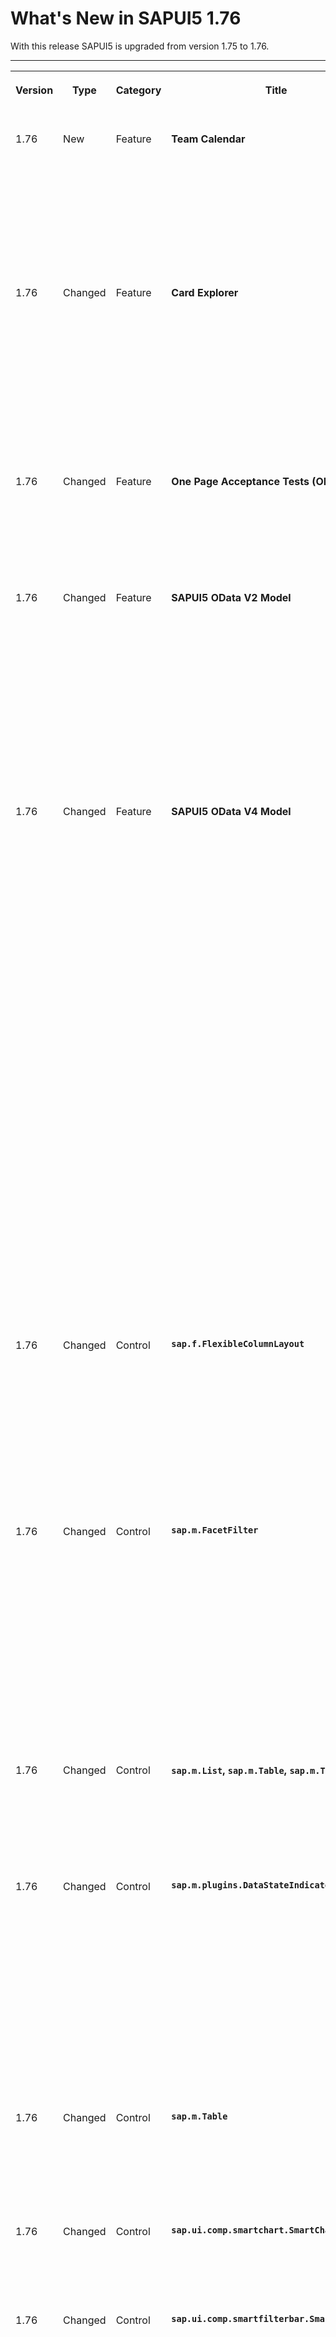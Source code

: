<!-- loioaad03b5942bf4be481698ecf43ec295c -->

# What's New in SAPUI5 1.76

With this release SAPUI5 is upgraded from version 1.75 to 1.76.



****


<table>
<tr>
<th valign="top">

Version



</th>
<th valign="top">

Type



</th>
<th valign="top">

Category



</th>
<th valign="top">

Title



</th>
<th valign="top">

Description



</th>
<th valign="top">

Action



</th>
<th valign="top">

Available as of



</th>
</tr>
<tr>
<td valign="top">

1.76 



</td>
<td valign="top">

New 



</td>
<td valign="top">

Feature 



</td>
<td valign="top">

**Team Calendar** 



</td>
<td valign="top">

**Team Calendar**

We have added a new demo application - the Team Calendar. It demonstrates the integration between `sap.m.PlanningCalendar` and `sap.m.SinglePlanningCalendar` controls, sharing the same data source. The Team Calendar can be used as a starting point for building a fully functional complex application. Find it in the [Demo Apps](https://ui5.sap.com/#demoapps).

<sub>New•Feature•Info Only•1.76</sub>



</td>
<td valign="top">

Info Only



</td>
<td valign="top">

2020-03-26



</td>
</tr>
<tr>
<td valign="top">

1.76 



</td>
<td valign="top">

Changed 



</td>
<td valign="top">

Feature 



</td>
<td valign="top">

**Card Explorer** 



</td>
<td valign="top">

**Card Explorer**

-   The Component card sample in the Explore section has been enhanced. To facilitate developers, we have added the option to download the bundle of all the files in the sample.
-   All the properties in the Learn section are now listed with their Since attribute. This will inform developers since which version each feature is available.

For more information, see [Card Explorer](https://ui5.sap.com/test-resources/sap/ui/integration/demokit/cardExplorer/index.html).

<sub>Changed•Feature•Info Only•1.76</sub>



</td>
<td valign="top">

Info Only 



</td>
<td valign="top">

2020-03-26



</td>
</tr>
<tr>
<td valign="top">

1.76 



</td>
<td valign="top">

Changed 



</td>
<td valign="top">

Feature 



</td>
<td valign="top">

**One Page Acceptance Tests \(OPA5\)** 



</td>
<td valign="top">

**One Page Acceptance Tests \(OPA5\)**

We've introduced `Drag` and `Drop` actions to OPA5 to help with the most common cases. For more information, see [Simulating User Interactions on Controls](../04_Essentials/simulating-user-interactions-on-controls-8615a0b.md), the [API Reference](https://ui5.sap.com/#/api/sap.ui.test.actions) and the [Sample](https://ui5.sap.com/#/entity/sap.ui.test.Opa5/sample/sap.ui.core.sample.OpaAction).

<sub>Changed•Feature•Info Only•1.76</sub>



</td>
<td valign="top">

Info Only 



</td>
<td valign="top">

2020-03-26



</td>
</tr>
<tr>
<td valign="top">

1.76 



</td>
<td valign="top">

Changed 



</td>
<td valign="top">

Feature 



</td>
<td valign="top">

**SAPUI5 OData V2 Model** 



</td>
<td valign="top">

**SAPUI5 OData V2 Model**

The new version of the SAPUI5 OData V2 model introduces the following features:

-   A new `transitionMessagesOnly` binding parameter is provided for the `sap.ui.model.odata.v2.ODataListBinding` class.
-   The `updateAggregatedMessages` parameter of `sap.ui.model.odata.v2.ODataModel#read` is now public.
-   Existing server messages can be retrieved from the model using the `sap.ui.model.Context#getMessages` method.

<sub>Changed•Feature•Info Only•1.76</sub>



</td>
<td valign="top">

Info Only 



</td>
<td valign="top">

2020-03-26



</td>
</tr>
<tr>
<td valign="top">

1.76 



</td>
<td valign="top">

Changed 



</td>
<td valign="top">

Feature 



</td>
<td valign="top">

**SAPUI5 OData V4 Model** 



</td>
<td valign="top">

**SAPUI5 OData V4 Model**

The new version of the SAPUI5 OData V4 model introduces the following features:

-   You can now access the binding parameter of an operation, as described in [OData Operations](../04_Essentials/odata-operations-b54f789.md).
-   A property path provided to `sap.ui.model.odata.v4.Context#requestSideEffects` can be given the suffix "`*`" to enforce re-reading of all properties of the related entity.

    For more information, see the [API Reference](https://ui5.sap.com/#/api/sap.ui.model.odata.v4.Context%23methods/requestSideEffects).


> ### Restriction:  
> Due to the limited feature scope of this version of the SAPUI5 OData V4 model, check that all required features are in place before developing applications. Double-check the detailed documentation of the features, as certain parts of a feature may be missing. While we aim to be compatible with existing controls, some controls might not work due to small incompatibilities compared to `sap.ui.model.odata.(v2.)ODataModel`, or due to missing features in the model \(such as tree binding\). This also applies to smart controls \(`sap.ui.comp` library\) that do not support the SAPUI5 OData V4 model, as well as controls such as `TreeTable` and `AnalyticalTable`, which are not supported in combination with the SAPUI5 OData V4 model. The interface for applications has been changed for easier and more efficient use of the model. For a summary of these changes, see [Changes Compared to OData V2 Model](../04_Essentials/changes-compared-to-odata-v2-model-abd4d7c.md).

For more information, see [OData V4 Model](../04_Essentials/odata-v4-model-5de13cf.md), the [API Reference](https://ui5.sap.com/#/api/sap.ui.model.odata.v4), and the [Samples](https://ui5.sap.com/#/entity/sap.ui.model.odata.v4.ODataModel) in the Demo Kit.

<sub>Changed•Feature•Info Only•1.76</sub>



</td>
<td valign="top">

Info Only 



</td>
<td valign="top">

2020-03-26



</td>
</tr>
<tr>
<td valign="top">

1.76 



</td>
<td valign="top">

Changed 



</td>
<td valign="top">

Control 



</td>
<td valign="top">

**`sap.f.FlexibleColumnLayout`** 



</td>
<td valign="top">

**`sap.f.FlexibleColumnLayout`**

-   With the new `autoFocus` property, we’ve introduced the possibility to enable/disable the autofocus functionality of the `FlexibleColumnLayout` control.For more information, see the [API Reference](https://ui5.sap.com/#/api/sap.f.FlexibleColumnLayout) and the [Sample](https://ui5.sap.com/#/entity/sap.f.FlexibleColumnLayout/sample/sap.f.sample.FlexibleColumnLayoutWithOneColumnStart).

-   We’ve introduced the `columnResize` event, which is fired when the resizing of each column of the control is complete.For more information, see the [API Reference](https://ui5.sap.com/#/api/sap.f.FlexibleColumnLayout%23events/columnResize).


<sub>Changed•Control•Info Only•1.76</sub>



</td>
<td valign="top">

Info Only 



</td>
<td valign="top">

2020-03-26



</td>
</tr>
<tr>
<td valign="top">

1.76 



</td>
<td valign="top">

Changed 



</td>
<td valign="top">

Control 



</td>
<td valign="top">

**`sap.m.FacetFilter`** 



</td>
<td valign="top">

**`sap.m.FacetFilter`**

Optimization regarding the initial database service query has been introduced. There are cases when the `items` aggregation for the `FacetFilterList` could take a long time fetching data from the database service. Now we have added а `search` event, that fires when the `FacetFilterList` is opened. This enables developers to register a handler function to prevent the default filtering behavior by calling the `sap.ui.base.Event.prototype.preventDefault` function. As a result, no list items are loaded initially. In this case, the developers have to define the filtering behavior at the application level inside the `search` event handler function. For more information, see the [API Reference](https://ui5.sap.com/#/api/sap.m.FacetFilter) and the [Samples](https://ui5.sap.com/#/entity/sap.m.FacetFilter).

<sub>Changed•Control•Info Only•1.76</sub>



</td>
<td valign="top">

Info Only 



</td>
<td valign="top">

2020-03-26



</td>
</tr>
<tr>
<td valign="top">

1.76 



</td>
<td valign="top">

Changed 



</td>
<td valign="top">

Control 



</td>
<td valign="top">

**`sap.m.List`, `sap.m.Table`, `sap.m.Tree`** 



</td>
<td valign="top">

**`sap.m.List`, `sap.m.Table`, `sap.m.Tree`**

New indication colors are now available \(provided by the `sap.ui.core.IndicationColor` enumeration\) that can be used for highlighting table rows. For more information, see the [API Reference](https://ui5.sap.com/#/api/sap.ui.core.IndicationColor).

<sub>Changed•Control•Info Only•1.76</sub>



</td>
<td valign="top">

Info Only 



</td>
<td valign="top">

2020-03-26



</td>
</tr>
<tr>
<td valign="top">

1.76 



</td>
<td valign="top">

Changed 



</td>
<td valign="top">

Control 



</td>
<td valign="top">

**`sap.m.plugins.DataStateIndicator`** 



</td>
<td valign="top">

**`sap.m.plugins.DataStateIndicator`**

We made some improvements to this plugin class and the messages shown for the data state:

-   A new refresh function of the messages for each data state is available that re-evaluates the filter and then refreshes the message strip based on that information.

-   The `filter` property that is defined by the application can now also take the related control into account, along with the message, using the respective parameters.


For more information, see the [API Reference](https://ui5.sap.com/#/api/sap.m.plugins.DataStateIndicator).

<sub>Changed•Control•Info Only•1.76</sub>



</td>
<td valign="top">

Info Only 



</td>
<td valign="top">

2020-03-26



</td>
</tr>
<tr>
<td valign="top">

1.76 



</td>
<td valign="top">

Changed 



</td>
<td valign="top">

Control 



</td>
<td valign="top">

**`sap.m.Table`** 



</td>
<td valign="top">

**`sap.m.Table`**

An automatic pop-in mode has been enabled for the responsive table. For more information, see the [API Reference](https://ui5.sap.com/#/api/sap.m.Table%23methods/getAutoPopinMode) for the related method, the [API Reference](https://ui5.sap.com/#/api/sap.m.Column%23controlProperties) for the related properties, and the [Sample](https://ui5.sap.com/#/entity/sap.m.Table/sample/sap.m.sample.TableAutoPopin).

<sub>Changed•Control•Info Only•1.76</sub>



</td>
<td valign="top">

Info Only 



</td>
<td valign="top">

2020-03-26



</td>
</tr>
<tr>
<td valign="top">

1.76 



</td>
<td valign="top">

Changed 



</td>
<td valign="top">

Control 



</td>
<td valign="top">

**`sap.ui.comp.smartchart.SmartChart`** 



</td>
<td valign="top">

**`sap.ui.comp.smartchart.SmartChart`**

A more comprehensive message text is now shown if no data is available. The message text can be changed.

<sub>Changed•Control•Info Only•1.76</sub>



</td>
<td valign="top">

Info Only 



</td>
<td valign="top">

2020-03-26



</td>
</tr>
<tr>
<td valign="top">

1.76 



</td>
<td valign="top">

Changed 



</td>
<td valign="top">

Control 



</td>
<td valign="top">

**`sap.ui.comp.smartfilterbar.SmartFilterBar`** 



</td>
<td valign="top">

**`sap.ui.comp.smartfilterbar.SmartFilterBar`**

When a user tries to enter any text in interval type fields \(such as `DateTime Interval`, `DTOffset Interval`, `Decimal Interval`, `Float Interval`, `Boolean Interval`, `Numeric Interval`\), a dialog opens with the valid input options. This prevents the writing of incorrect or invalid data.

<sub>Changed•Control•Info Only•1.76</sub>



</td>
<td valign="top">

Info Only 



</td>
<td valign="top">

2020-03-26



</td>
</tr>
<tr>
<td valign="top">

1.76 



</td>
<td valign="top">

Changed 



</td>
<td valign="top">

Control 



</td>
<td valign="top">

**`sap.ui.comp.smartform.SmartForm`** 



</td>
<td valign="top">

**`sap.ui.comp.smartform.SmartForm`**

We have introduced an empty field indicator for the `sap.ui.comp.smartform.SmartForm` control in display mode. If a field in a Form in display mode has no value, this should be indicated not by an empty space but by a recognizable visual hint such as an en dash "–". This indicator allows the user to know if the dataset is empty or not.

<sub>Changed•Control•Info Only•1.76</sub>



</td>
<td valign="top">

Info Only 



</td>
<td valign="top">

2020-03-26



</td>
</tr>
<tr>
<td valign="top">

1.76 



</td>
<td valign="top">

Changed 



</td>
<td valign="top">

Control 



</td>
<td valign="top">

**`sap.ui.comp.ValueHelpDialog`** 



</td>
<td valign="top">

**`sap.ui.comp.ValueHelpDialog`**

-   We have added support for the `FetchValues` property in the `ValueList` annotation. `FetchValues` equal to `1` prevent the table from being populated on initial loading. `FetchValues` equal to `2` populate the table on initial loading. If `ControlConfiguration` exists in the `SmartFilterBar` for that field, the value of the annotation is ignored and the value from the `ControlConfiguration` is used. For more information, see the [API Reference](https://ui5.sap.com/#/api/sap.ui.comp.smartfilterbar.SmartFilterBar%23annotations/Summary).

-   When the `SmartFilterBar` is used inside a `ValueHelpDialog`, if a property is annotated with `Hidden`, it’s not rendered but is used as a filter to restrict the query result from OData that is shown in the table. For more information, see the [API Reference](https://ui5.sap.com/#/api/sap.ui.comp.smartfilterbar.SmartFilterBar%23annotations/Hidden).


<sub>Changed•Control•Info Only•1.76</sub>



</td>
<td valign="top">

Info Only 



</td>
<td valign="top">

2020-03-26



</td>
</tr>
<tr>
<td valign="top">

1.76 



</td>
<td valign="top">

Changed 



</td>
<td valign="top">

Control 



</td>
<td valign="top">

**`sap.ui.integration.widgets.Card`** 



</td>
<td valign="top">

**`sap.ui.integration.widgets.Card`**

-   We have added a `type` property for the configuration parameters inside a card. This property defines the data type of the parameter. Currently the `type` property is used only in UI adaptation at design time. For more information, see the [Manifest Parameters](https://ui5.sap.com/test-resources/sap/ui/integration/demokit/cardExplorer/webapp/index.html#/learn/features/manifestParameters) section in the Card Explorer.
-   We have added support for the destinations to be resolved by the host environment. In the manifest, the card developer indicates the name of the destination and the request, which depends on this destination. On the host environment side, the host application developer creates a method that resolves the given destination name to a URL. For more information, see [Destinations](https://ui5.sap.com/test-resources/sap/ui/integration/demokit/cardExplorer/webapp/index.html#/learn/features/destinations) in the Card Explorer.
-   We have introduced optional application-level Host Actions that interact with the host environment. These specific actions are displayed by the card and processed back in the host environment. For example, sharing or removing a card. For more information, see [Host Actions](https://ui5.sap.com/test-resources/sap/ui/integration/demokit/cardExplorer/webapp/index.html#/learn/features/hostActions) in the Card Explorer.
-   A new `JsonDateTime` parser is now used to properly parse dates. Some `DateTime` values may appear in JSON files as `DateTime Wire` format strings like `/Date(700000+0500)/`. The parser automatically splits the date string into parts, taking into account the time zone offset if present, and returns a valid date object. For more information, see [DateTime Wire Format](https://docs.microsoft.com/en-us/dotnet/framework/wcf/feature-details/stand-alone-json-serialization?redirectedfrom=MSDN#datetime-wire-format).

<sub>Changed•Control•Info Only•1.76</sub>



</td>
<td valign="top">

Info Only 



</td>
<td valign="top">

2020-03-26



</td>
</tr>
<tr>
<td valign="top">

1.76 



</td>
<td valign="top">

Changed 



</td>
<td valign="top">

Control 



</td>
<td valign="top">

**`sap.ui.table.AnalyticalTable`, `sap.ui.table.Table`, `sap.ui.table.TreeTable`** 



</td>
<td valign="top">

**`sap.ui.table.AnalyticalTable`, `sap.ui.table.Table`, `sap.ui.table.TreeTable`**

-   New indication colors are now available \(provided by the `sap.ui.core.IndicationColor` enumeration\) that can be used for highlighting table rows. For more information, see the [API Reference](https://ui5.sap.com/#/api/sap.ui.core.IndicationColor).

-   The resizing of columns has been changed to improve the usability on tablet devices.


<sub>Changed•Control•Info Only•1.76</sub>



</td>
<td valign="top">

Info Only 



</td>
<td valign="top">

2020-03-26



</td>
</tr>
<tr>
<td valign="top">

1.76 



</td>
<td valign="top">

Changed 



</td>
<td valign="top">

Control 



</td>
<td valign="top">

**`sap.ui.table.AnalyticalTable`, `sap.ui.table.Table, sap.ui.table.TreeTable`** 



</td>
<td valign="top">

**`sap.ui.table.AnalyticalTable`, `sap.ui.table.Table, sap.ui.table.TreeTable`**

`sap.ui.table.plugins.MultiSelectionPlugin` for these tables has been enhanced and now provides the following functions:

-   The selection of indices outside of data boundaries is now no longer possible, because the binding length is taken into account.

-   A validation takes place to prevent errors from occurring due to the selection of unsuitable parameters.

-   Methods that change the selection now return a `Promise` that is resolved after a selection has been made.

-   A `customPayload` parameter has been added to the `selectionChange` event to allow event listeners to make use of custom event data.


For more information, see the [API Reference](https://ui5.sap.com/#/api/sap.ui.table.plugins.MultiSelectionPlugin) and the [Sample](https://ui5.sap.com/#/entity/sap.ui.table.Table/sample/sap.ui.table.sample.MultiSelectionPlugin).

<sub>Changed•Control•Info Only•1.76</sub>



</td>
<td valign="top">

Info Only 



</td>
<td valign="top">

2020-03-26



</td>
</tr>
<tr>
<td valign="top">

1.76 



</td>
<td valign="top">

Changed 



</td>
<td valign="top">

Control 



</td>
<td valign="top">

**`sap.ui.unified.calendar.Month`** 



</td>
<td valign="top">

**`sap.ui.unified.calendar.Month`**

We have enabled custom colors to be used with the `specialDates` aggregation in `sap.m.PlanningCalendar`, `sap.m.SinglePlanningCalendar`, and `sap.ui.unified.Calendar` controls. This enhancement harmonizes with the `legend` aggregation where custom colors were already available. It is implemented with the new `color` property of type `sap.ui.core.CSSColor` in the `sap.ui.unified.DateTypeRange` control. For more information, see the [API Reference](https://ui5.sap.com/#/api/sap.ui.unified.DateTypeRange) and the [Samples](https://ui5.sap.com/#/entity/sap.m.PlanningCalendar).

<sub>Changed•Control•Info Only•1.76</sub>



</td>
<td valign="top">

Info Only 



</td>
<td valign="top">

2020-03-26



</td>
</tr>
<tr>
<td valign="top">

1.76 



</td>
<td valign="top">

Changed 



</td>
<td valign="top">

Control 



</td>
<td valign="top">

**SAP Fiori Elements** 



</td>
<td valign="top">

**SAP Fiori Elements**

**Updates with SAP Fiori Elements Floorplans**

-   **Path Support for Insert Restriction** 

    We now provide dynamic value support for `Capabilities.InsertRestriction/Insert` by path evaluation in List Reports and Object Pages. For more information, see [Defining and Adapting Sections](../06_SAP_Fiori_Elements/defining-and-adapting-sections-facfea0.md).

-   **Multiselect with Input Parameters**

    Multiselection for actions with input parameters is now supported in List Report applications. For more information, see [Actions](../06_SAP_Fiori_Elements/actions-cbf16c5.md).

-   **Date Range Type for Smart Filter Bar as Default Setting in Overview Page**

    In Overview Pages, the *Smart Filter Bar* with a `useDateRangeType` setting is now set to `True` by default. For more information, see [Configuring the Global Filter](../06_SAP_Fiori_Elements/configuring-the-global-filter-73d9693.md).

-   **Enhanced Extension Wizard for Creating SAP Fiori Elements Based Apps in List Report and Analytical List Pages**

    The methods `getCustomAppStateDataExtension` and `restoreCustomAppStateDataExtension` are now generated automatically in the List Report and Analytical List Page controller extension if a custom field is added to the app via the SAP WebIDE wizard. For more information, see [Adding Custom Fields to the Filter Bar](../06_SAP_Fiori_Elements/adding-custom-fields-to-the-filter-bar-5fb9f57.md).


**Usability Improvements**

-   **No Data Texts in Object Page Tables**

    Meaningful default texts are now provided for Object Page tables when a search does not return data. There is also an option to overwrite the default texts with app-specific texts. For more information, see [Maintaining Standard Texts for Tables](../06_SAP_Fiori_Elements/maintaining-standard-texts-for-tables-aacfac5.md).

-   **Sticky Tab Bar in List Report and Worklist**

    In Multiview List Report and Worklist applications, the tab bar is made sticky so that switching views is possible irrespective of the page scroll position.


<sub>Changed•Control•Info Only•1.76</sub>



</td>
<td valign="top">

Info Only 



</td>
<td valign="top">

2020-03-26



</td>
</tr>
</table>

**Related Information**  


[What's New in SAPUI5 1.117](what-s-new-in-sapui5-1-117-029d3b4.md "With this release SAPUI5 is upgraded from version 1.116 to 1.117.")

[What's New in SAPUI5 1.116](what-s-new-in-sapui5-1-116-ebd6f34.md "With this release SAPUI5 is upgraded from version 1.115 to 1.116.")

[What's New in SAPUI5 1.115](what-s-new-in-sapui5-1-115-409fde8.md "With this release SAPUI5 is upgraded from version 1.114 to 1.115.")

[What's New in SAPUI5 1.114](what-s-new-in-sapui5-1-114-890fce1.md "With this release SAPUI5 is upgraded from version 1.113 to 1.114.")

[What's New in SAPUI5 1.113](what-s-new-in-sapui5-1-113-a9553fe.md "With this release SAPUI5 is upgraded from version 1.112 to 1.113.")

[What's New in SAPUI5 1.112](what-s-new-in-sapui5-1-112-34afc69.md "With this release SAPUI5 is upgraded from version 1.111 to 1.112.")

[What's New in SAPUI5 1.111](what-s-new-in-sapui5-1-111-7a67837.md "With this release SAPUI5 is upgraded from version 1.110 to 1.111.")

[What's New in SAPUI5 1.110](what-s-new-in-sapui5-1-110-71a855c.md "With this release SAPUI5 is upgraded from version 1.109 to 1.110.")

[What's New in SAPUI5 1.109](what-s-new-in-sapui5-1-109-3264bd2.md "With this release SAPUI5 is upgraded from version 1.108 to 1.109.")

[What's New in SAPUI5 1.108](what-s-new-in-sapui5-1-108-66e33f0.md "With this release SAPUI5 is upgraded from version 1.107 to 1.108.")

[What's New in SAPUI5 1.107](what-s-new-in-sapui5-1-107-d4ff916.md "With this release SAPUI5 is upgraded from version 1.106 to 1.107.")

[What's New in SAPUI5 1.106](what-s-new-in-sapui5-1-106-5b497b0.md "With this release SAPUI5 is upgraded from version 1.105 to 1.106.")

[What's New in SAPUI5 1.105](what-s-new-in-sapui5-1-105-4d6c00e.md "With this release SAPUI5 is upgraded from version 1.104 to 1.105.")

[What's New in SAPUI5 1.104](what-s-new-in-sapui5-1-104-69e567c.md "With this release SAPUI5 is upgraded from version 1.103 to 1.104.")

[What's New in SAPUI5 1.103](what-s-new-in-sapui5-1-103-0e98c76.md "With this release SAPUI5 is upgraded from version 1.102 to 1.103.")

[What's New in SAPUI5 1.102](what-s-new-in-sapui5-1-102-f038c99.md "With this release SAPUI5 is upgraded from version 1.101 to 1.102.")

[What's New in SAPUI5 1.101](what-s-new-in-sapui5-1-101-7733b00.md "With this release SAPUI5 is upgraded from version 1.100 to 1.101.")

[What's New in SAPUI5 1.100](what-s-new-in-sapui5-1-100-27dec1d.md "With this release SAPUI5 is upgraded from version 1.99 to 1.100.")

[What's New in SAPUI5 1.99](what-s-new-in-sapui5-1-99-4f35848.md "With this release SAPUI5 is upgraded from version 1.98 to 1.99.")

[What's New in SAPUI5 1.98](what-s-new-in-sapui5-1-98-d9f16f2.md "With this release SAPUI5 is upgraded from version 1.97 to 1.98.")

[What's New in SAPUI5 1.97](what-s-new-in-sapui5-1-97-fa0e282.md "With this release SAPUI5 is upgraded from version 1.96 to 1.97.")

[What's New in SAPUI5 1.96](what-s-new-in-sapui5-1-96-7a9269f.md "With this release SAPUI5 is upgraded from version 1.95 to 1.96.")

[What's New in SAPUI5 1.95](what-s-new-in-sapui5-1-95-a1aea67.md "With this release SAPUI5 is upgraded from version 1.94 to 1.95.")

[What's New in SAPUI5 1.94](what-s-new-in-sapui5-1-94-c40f1e6.md "With this release SAPUI5 is upgraded from version 1.93 to 1.94.")

[What's New in SAPUI5 1.93](what-s-new-in-sapui5-1-93-f273340.md "With this release SAPUI5 is upgraded from version 1.92 to 1.93.")

[What's New in SAPUI5 1.92](what-s-new-in-sapui5-1-92-1ef345d.md "With this release SAPUI5 is upgraded from version 1.91 to 1.92.")

[What's New in SAPUI5 1.91](what-s-new-in-sapui5-1-91-0a2bd79.md "With this release SAPUI5 is upgraded from version 1.90 to 1.91.")

[What's New in SAPUI5 1.90](what-s-new-in-sapui5-1-90-91c10c2.md "With this release SAPUI5 is upgraded from version 1.89 to 1.90.")

[What's New in SAPUI5 1.89](what-s-new-in-sapui5-1-89-e56cddc.md "With this release SAPUI5 is upgraded from version 1.88 to 1.89.")

[What's New in SAPUI5 1.88](what-s-new-in-sapui5-1-88-e15a206.md "With this release SAPUI5 is upgraded from version 1.87 to 1.88.")

[What's New in SAPUI5 1.87](what-s-new-in-sapui5-1-87-b506da7.md "With this release SAPUI5 is upgraded from version 1.86 to 1.87.")

[What's New in SAPUI5 1.86](what-s-new-in-sapui5-1-86-4c1c959.md "With this release SAPUI5 is upgraded from version 1.85 to 1.86.")

[What's New in SAPUI5 1.85](what-s-new-in-sapui5-1-85-1d18eb5.md "With this release SAPUI5 is upgraded from version 1.84 to 1.85.")

[What's New in SAPUI5 1.84](what-s-new-in-sapui5-1-84-dc76640.md "With this release SAPUI5 is upgraded from version 1.82 to 1.84.")

[What's New in SAPUI5 1.82](what-s-new-in-sapui5-1-82-3a8dd13.md "With this release SAPUI5 is upgraded from version 1.81 to 1.82.")

[What's New in SAPUI5 1.81](what-s-new-in-sapui5-1-81-f5e2a21.md "With this release SAPUI5 is upgraded from version 1.80 to 1.81.")

[What's New in SAPUI5 1.80](what-s-new-in-sapui5-1-80-8cee506.md "With this release SAPUI5 is upgraded from version 1.79 to 1.80.")

[What's New in SAPUI5 1.79](what-s-new-in-sapui5-1-79-99c4cdc.md "With this release SAPUI5 is upgraded from version 1.78 to 1.79.")

[What's New in SAPUI5 1.78](what-s-new-in-sapui5-1-78-f09b63e.md "With this release SAPUI5 is upgraded from version 1.77 to 1.78.")

[What's New in SAPUI5 1.77](what-s-new-in-sapui5-1-77-c46b439.md "With this release SAPUI5 is upgraded from version 1.76 to 1.77.")

[What's New in SAPUI5 1.75](what-s-new-in-sapui5-1-75-5cbb62d.md "With this release SAPUI5 is upgraded from version 1.74 to 1.75.")

[What's New in SAPUI5 1.74](what-s-new-in-sapui5-1-74-c22208a.md "With this release SAPUI5 is upgraded from version 1.73 to 1.74.")

[What's New in SAPUI5 1.73](what-s-new-in-sapui5-1-73-231dd13.md "With this release SAPUI5 is upgraded from version 1.72 to 1.73.")

[What's New in SAPUI5 1.72](what-s-new-in-sapui5-1-72-521cad9.md "With this release SAPUI5 is upgraded from version 1.71 to 1.72.")

[What's New in SAPUI5 1.71](what-s-new-in-sapui5-1-71-a93a6a3.md "With this release SAPUI5 is upgraded from version 1.70 to 1.71.")

[What's New in SAPUI5 1.70](what-s-new-in-sapui5-1-70-f073d69.md "With this release SAPUI5 is upgraded from version 1.69 to 1.70.")

[What's New in SAPUI5 1.69](what-s-new-in-sapui5-1-69-89a18bd.md "With this release SAPUI5 is upgraded from version 1.68 to 1.69.")

[What's New in SAPUI5 1.68](what-s-new-in-sapui5-1-68-f94bf93.md "With this release SAPUI5 is upgraded from version 1.67 to 1.68.")

[What's New in SAPUI5 1.67](what-s-new-in-sapui5-1-67-a6b1472.md "With this release SAPUI5 is upgraded from version 1.66 to 1.67.")

[What's New in SAPUI5 1.66](what-s-new-in-sapui5-1-66-c9896e9.md "With this release SAPUI5 is upgraded from version 1.65 to 1.66.")

[What's New in SAPUI5 1.65](what-s-new-in-sapui5-1-65-0f5acfd.md "With this release SAPUI5 is upgraded from version 1.64 to 1.65.")

[What's New in SAPUI5 1.64](what-s-new-in-sapui5-1-64-0e30822.md "With this release SAPUI5 is upgraded from version 1.63 to 1.64.")

[What's New in SAPUI5 1.63](what-s-new-in-sapui5-1-63-e8d9da7.md "With this release SAPUI5 is upgraded from version 1.62 to 1.63.")

[What's New in SAPUI5 1.62](what-s-new-in-sapui5-1-62-771f4d5.md "With this release SAPUI5 is upgraded from version 1.61 to 1.62.")

[What's New in SAPUI5 1.61](what-s-new-in-sapui5-1-61-d991552.md "With this release SAPUI5 is upgraded from version 1.60 to 1.61.")

[What's New in SAPUI5 1.60](what-s-new-in-sapui5-1-60-5a0e1f7.md "With this release SAPUI5 is upgraded from version 1.58 to 1.60.")

[What's New in SAPUI5 1.58](what-s-new-in-sapui5-1-58-7c927aa.md "With this release SAPUI5 is upgraded from version 1.56 to 1.58.")

[What's New in SAPUI5 1.56](what-s-new-in-sapui5-1-56-108b7fd.md "With this release SAPUI5 is upgraded from version 1.54 to 1.56.")

[What's New in SAPUI5 1.54](what-s-new-in-sapui5-1-54-c838330.md "With this release SAPUI5 is upgraded from version 1.52 to 1.54.")

[What's New in SAPUI5 1.52](what-s-new-in-sapui5-1-52-849e1b6.md "With this release SAPUI5 is upgraded from version 1.50 to 1.52.")

[What's New in SAPUI5 1.50](what-s-new-in-sapui5-1-50-759e9f3.md "With this release SAPUI5 is upgraded from version 1.48 to 1.50.")

[What's New in SAPUI5 1.48](what-s-new-in-sapui5-1-48-fa1efac.md "With this release SAPUI5 is upgraded from version 1.46 to 1.48.")

[What's New in SAPUI5 1.46](what-s-new-in-sapui5-1-46-6307539.md "With this release SAPUI5 is upgraded from version 1.44 to 1.46.")

[What's New in SAPUI5 1.44](what-s-new-in-sapui5-1-44-a0cb7a0.md "With this release SAPUI5 is upgraded from version 1.42 to 1.44.")

[What's New in SAPUI5 1.42](what-s-new-in-sapui5-1-42-468b05d.md "With this release SAPUI5 is upgraded from version 1.40 to 1.42.")

[What's New in SAPUI5 1.40](what-s-new-in-sapui5-1-40-fbab50e.md "With this release SAPUI5 is upgraded from version 1.38 to 1.40.")

[What's New in SAPUI5 1.38](what-s-new-in-sapui5-1-38-f218918.md "With this release SAPUI5 is upgraded from version 1.36 to 1.38.")

